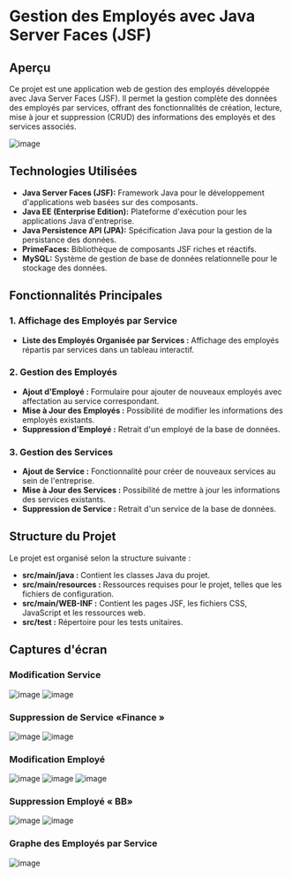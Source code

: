# Gestion des Employés avec Java Server Faces (JSF)

## Aperçu

Ce projet est une application web de gestion des employés développée avec Java Server Faces (JSF). Il permet la gestion complète des données des employés par services, offrant des fonctionnalités de création, lecture, mise à jour et suppression (CRUD) des informations des employés et des services associés.

![image](https://github.com/BasmaGd/tp-JSF/assets/118211411/e3803130-9756-49e4-87c0-ddfd1a3e73e8)

## Technologies Utilisées

- **Java Server Faces (JSF):** Framework Java pour le développement d'applications web basées sur des composants.
- **Java EE (Enterprise Edition):** Plateforme d'exécution pour les applications Java d'entreprise.
- **Java Persistence API (JPA):** Spécification Java pour la gestion de la persistance des données.
- **PrimeFaces:** Bibliothèque de composants JSF riches et réactifs.
- **MySQL:** Système de gestion de base de données relationnelle pour le stockage des données.

## Fonctionnalités Principales

### 1. Affichage des Employés par Service

- **Liste des Employés Organisée par Services :** Affichage des employés répartis par services dans un tableau interactif.

### 2. Gestion des Employés

- **Ajout d'Employé :** Formulaire pour ajouter de nouveaux employés avec affectation au service correspondant.
- **Mise à Jour des Employés :** Possibilité de modifier les informations des employés existants.
- **Suppression d'Employé :** Retrait d'un employé de la base de données.

### 3. Gestion des Services

- **Ajout de Service :** Fonctionnalité pour créer de nouveaux services au sein de l'entreprise.
- **Mise à Jour des Services :** Possibilité de mettre à jour les informations des services existants.
- **Suppression de Service :** Retrait d'un service de la base de données.

## Structure du Projet

Le projet est organisé selon la structure suivante :

- **src/main/java :** Contient les classes Java du projet.
- **src/main/resources :** Ressources requises pour le projet, telles que les fichiers de configuration.
- **src/main/WEB-INF :** Contient les pages JSF, les fichiers CSS, JavaScript et les ressources web.
- **src/test :** Répertoire pour les tests unitaires.

## Captures d'écran
### Modification Service
![image](https://github.com/BasmaGd/tp-JSF/assets/118211411/27dac8dd-e55a-4613-8929-7abbe199dadf)
![image](https://github.com/BasmaGd/tp-JSF/assets/118211411/bfb0a6e5-d09c-4625-80c4-d0a4a5149ded)
### Suppression de Service «Finance »
![image](https://github.com/BasmaGd/tp-JSF/assets/118211411/be512d20-c507-446c-8abe-d37db9f7072a)
![image](https://github.com/BasmaGd/tp-JSF/assets/118211411/23baa087-7d8d-4359-8ea6-d72a96de3875)

### Modification Employé
![image](https://github.com/BasmaGd/tp-JSF/assets/118211411/21f23ded-1950-4a11-9f2e-f338dae77802)
![image](https://github.com/BasmaGd/tp-JSF/assets/118211411/22e755e2-9502-49c1-87c5-86f9f361b7ac)
![image](https://github.com/BasmaGd/tp-JSF/assets/118211411/ecb51f37-5b95-4992-b404-9d7ff414b014)
### Suppression Employé « BB»
![image](https://github.com/BasmaGd/tp-JSF/assets/118211411/a90c74bc-67f1-4148-ae29-e0b3049d2503)
![image](https://github.com/BasmaGd/tp-JSF/assets/118211411/7654294d-5357-4811-b4ec-7a480cec3955)

### Graphe des Employés par Service
![image](https://github.com/BasmaGd/tp-JSF/assets/118211411/a12ffdc7-e75e-402a-b0e6-1728acc1171d)
